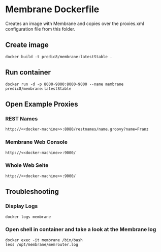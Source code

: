 # Membrane Dockerfile

Creates an image with Membrane and copies over the proxies.xml configuration file from this folder.

## Create image
	docker build -t predic8/membrane:latestStable .

## Run container
	docker run -d -p 8000-9000:8000-9000 --name membrane predic8/membrane:latestStable

## Open Example Proxies

### REST Names
	http://<<docker-machine>>:8080/restnames/name.groovy?name=Franz

### Membrane Web Console
	http://<<docker-machine>>:9000/

### Whole Web Seite
	http://<<docker-machine>>:9000/

## Troubleshooting

### Display Logs
	docker logs membrane

### Open shell in container and take a look at the Membrane log
	docker exec -it membrane /bin/bash
	less /opt/membrane/memrouter.log

